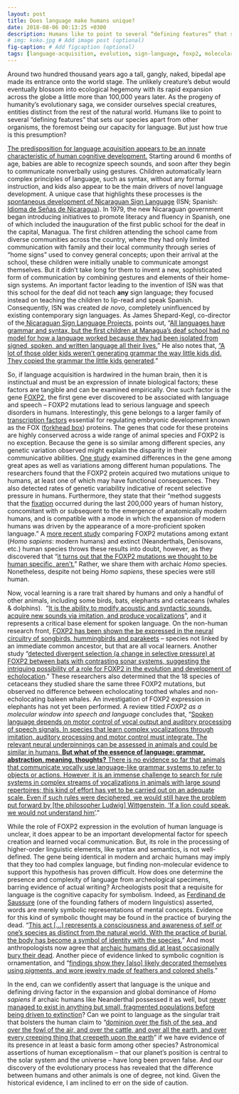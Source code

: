```yaml
---
layout: post
title: Does language make humans unique?
date: 2018-08-06 00:13:25 +0300
description: Humans like to point to several “defining features” that sets our species apart from other organisms, the foremost being our capacity for language. But just how true is this presumption?
# img: koko.jpg # Add image post (optional)
fig-caption: # Add figcaption (optional)
tags: [language-acquisition, evolution, sign-language, foxp2, molecular-biology, evo-devo]
---
```

Around two hundred thousand years ago a tall, gangly, naked, bipedal ape made its entrance onto the world stage. The unlikely creature’s debut would eventually blossom into ecological hegemony with its rapid expansion across the globe a little more than 100,000 years later. As the progeny of humanity’s evolutionary saga, we consider ourselves special creatures, entities distinct from the rest of the natural world. Humans like to point to several “defining features” that sets our species apart from other organisms, the foremost being our capacity for language. But just how true is this presumption?


<a href="https://www2.vobs.at/ludescher/Ludescher/LAcquisition/Nativist/nativist%20theory.htm">The predisposition for language acquisition appears to be an innate characteristic of human cognitive development.</a> Starting around 6 months of age, babies are able to recognize speech sounds, and soon after they begin to communicate nonverbally using gestures. Children automatically learn complex principles of language, such as syntax, without any formal instruction, and kids also appear to be the main drivers of novel language development. A unique case that highlights these processes is the <a href="https://www.atlasobscura.com/articles/what-is-nicaraguan-sign-language">spontaneous development of Nicaraguan Sign Language</a> (ISN; Spanish: <a href="https://en.wikipedia.org/wiki/Nicaraguan_Sign_Language">Idioma de Señas de Nicaragua</a>). In 1979, the new Nicaraguan government began introducing initiatives to promote literacy and fluency in Spanish, one of which included the inauguration of the first public school for the deaf in the capital, Managua. The first children attending the school came from diverse communities across the country, where they had only limited communication with family and their local community through series of “home signs” used to convey general concepts; upon their arrival at the school, these children were initially unable to communicate amongst themselves. But it didn’t take long for them to invent a new, sophisticated form of communication by combining gestures and elements of their home-sign systems. An important factor leading to the invention of ISN was that this school for the deaf did not teach <strong>any</strong> sign language; they focused instead on teaching the children to lip-read and speak Spanish. Consequently, ISN was created <em>de novo</em>, completely uninfluenced by existing contemporary sign languages. As James Shepard-Kegl, co-director of the<a href="http://nicaraguansignlanguageprojects.org/Home_Page.php"> Nicaraguan Sign Language Projects</a>, points out, “<a href="https://www.atlasobscura.com/articles/what-is-nicaraguan-sign-language">All languages have grammar and syntax, but the first children at Managua’s deaf school had no model for how a language worked because they had been isolated from signed, spoken, and written language all their lives.</a>” He also notes that, <a href="https://www.atlasobscura.com/articles/what-is-nicaraguan-sign-language">“A lot of those older kids weren’t generating grammar the way little kids did. They copied the grammar the little kids generated</a>.”


So, if language acquisition is hardwired in the human brain, then it is instinctual and must be an expression of innate biological factors; these factors are tangible and can be examined empirically. One such factor is the gene <a href="https://en.wikipedia.org/wiki/FOXP2">FOXP2</a>, the first gene ever discovered to be associated with language and speech – FOXP2 mutations lead to serious language and speech disorders in humans. Interestingly, this gene belongs to a larger family of <a href="https://en.wikipedia.org/wiki/Transcription_factor">transcription factors</a> essential for regulating embryonic development known as the FOX (<a href="https://en.wikipedia.org/wiki/FOX_proteins">forkhead box</a>) proteins. The genes that code for these proteins are highly conserved across a wide range of animal species and FOXP2 is no exception. Because the gene is so similar among different species, any genetic variation observed might explain the disparity in their communicative abilities. <a href="https://www.nature.com/articles/nature01025">One study</a> examined differences in the gene among great apes as well as variations among different human populations. The researchers found that the FOXP2 protein acquired two mutations unique to humans, at least one of which may have functional consequences. They also detected rates of genetic variability indicative of recent selective pressure in humans. Furthermore, they state that their “method suggests that the <a href="https://en.wikipedia.org/wiki/Fixation_(population_genetics)">fixation</a> occurred during the last 200,000 years of human history, concomitant with or subsequent to the emergence of anatomically modern humans, and is compatible with a mode in which the expansion of modern humans was driven by the appearance of a more-proficient spoken language.” A <a href="https://www.cell.com/cell/fulltext/S0092-8674(18)30851-1">more recent study</a> comparing FOXP2 mutations among extant (<em>Homo sapiens</em>: modern humans) and extinct (Neanderthals, Denisovans, etc.) human species throws these results into doubt, however, as they discovered that “<a href="https://www.sciencedaily.com/releases/2018/08/180802141733.htm">it turns out that the FOXP2 mutations we thought to be human specific, aren't.</a>” Rather, we share them with archaic <em>Homo</em>&nbsp;species. Nonetheless,&nbsp;despite not being <em>Homo sapiens</em>, these species were still human.


Now, vocal learning is a rare trait shared by humans and only a handful of other animals, including some birds, bats, elephants and cetaceans (whales &amp; dolphins). &nbsp;“<a href="https://en.wikipedia.org/wiki/Vocal_learning">It is the ability to modify acoustic and syntactic sounds, acquire new sounds via imitation, and produce vocalizations</a>”, and it represents a critical base element for spoken language. On the non-human research front, <a href="https://www.ncbi.nlm.nih.gov/pmc/articles/PMC3130369/">FOXP2 has been shown the be expressed in the neural circuitry of songbirds, hummingbirds and parakeets</a> – species not linked by an immediate common ancestor, but that are all vocal learners. Another study “<a href="https://doi.org/10.1371/journal.pone.0000900">detected divergent selection (a change in selective pressure) at FOXP2 between bats with contrasting sonar systems, suggesting the intriguing possibility of a role for FOXP2 in the evolution and development of echolocation</a>." These researchers also determined that the 18 species of cetaceans they studied share the same three FOXP2 mutations, but observed no difference between echolocating toothed whales and non-echolocating baleen whales. An investigation of FOXP2 expression in elephants has not yet been performed. A review titled <em>FOXP2 as a molecular window into speech and language</em> concludes that, “<a href="https://www.cell.com/trends/genetics/fulltext/S0168-9525(09)00043-2">Spoken language depends on motor control of vocal output and auditory processing of speech signals. In species that learn complex vocalizations through imitation, auditory processing and motor control must integrate. The relevant neural underpinnings can be assessed in animals and could be similar in humans. <strong>But what of the essence of language: grammar, abstraction, meaning, thoughts?</strong> There is no evidence so far that animals that communicate vocally use language-like grammar systems to refer to objects or actions. However, it is an immense challenge to search for rule systems in complex streams of vocalizations in animals with large sound repertoires; this kind of effort has yet to be carried out on an adequate scale. Even if such rules were deciphered, we would still have the problem put forward by [the philosopher Ludwig] Wittgenstein, ‘If a lion could speak, we would not understand him’</a>.”


While the role of FOXP2 expression in the evolution of human language is unclear, it does appear to be an important developmental factor for speech creation and learned vocal communication. But, its role in the processing of higher-order linguistic elements, like syntax and semantics, is not well-defined. The gene being identical in modern and archaic humans may imply that they too had complex language, but finding non-molecular evidence to support this hypothesis has proven difficult. How does one determine the presence and complexity of language from archeological specimens, barring evidence of actual writing? Archeologists posit that a requisite for language is the cognitive capacity for symbolism. Indeed, as <a href="https://en.wikipedia.org/wiki/Ferdinand_de_Saussure#Semiology">Ferdinand de Saussure</a> (one of the founding fathers of modern linguistics) asserted, words are merely symbolic representations of mental concepts. Evidence for this kind of symbolic thought may be found in the practice of burying the dead. “<a href="https://pdfs.semanticscholar.org/a679/73b2b2454525f17c7d4733e84f7a4ee19d7e.pdf">This act [...] represents a consciousness and awareness of self or one’s species as distinct from the natural world. With the practice of burial, the body has become a symbol of identity with the species.</a>” And most anthropologists now agree that <a href="https://news.nationalgeographic.com/news/2013/12/131216-la-chapelle-neanderthal-burials-graves/">archaic humans did at least occasionally bury their dead</a>. Another piece of evidence linked to symbolic cognition is ornamentation, and “<a href="https://news.nationalgeographic.com/news/2013/12/131216-la-chapelle-neanderthal-burials-graves/">findings show they [also] likely decorated themselves using pigments, and wore jewelry made of feathers and colored shells</a>.”


In the end, can we confidently assert that language is the unique and defining driving factor in the expansion and global dominance of <em>Homo sapiens</em> if archaic humans like Neanderthal possessed it as well, but <a href="https://www.journals.uchicago.edu/doi/pdfplus/10.1086/673725">never managed to exist in anything but small, fragmented populations before being driven to extinction</a>? Can we point to language as the singular trait that bolsters the human claim to “<a href="https://biblehub.com/genesis/1-26.htm">dominion over the fish of the sea, and over the fowl of the air, and over the cattle, and over all the earth, and over every creeping thing that creepeth upon the earth</a>” if we have evidence of its presence in at least a basic form among other species? Astronomical assertions of human exceptionalism – that our planet’s position is central to the solar system and the universe – have long been proven false. And our discovery of the evolutionary process has revealed that the difference between humans and other animals is one of degree, not kind. Given the historical evidence, I am inclined to err on the side of caution.
